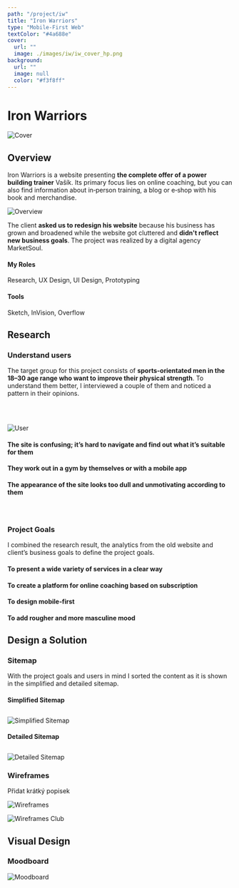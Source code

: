 ```yaml
---
path: "/project/iw"
title: "Iron Warriors"
type: "Mobile-First Web"
textColor: "#4a688e"
cover:
  url: ""
  image: ./images/iw/iw_cover_hp.png
background:
  url: ""
  image: null
  color: "#f3f8ff"
---
```


# Iron Warriors

<full-width color="#f3f8ff">

  ![Cover](./images/iw/iw_cover.jpg)

</full-width>

## Overview

Iron Warriors is a website presenting __the complete offer of a power building trainer__ Vašík. Its primary focus lies on online coaching, but you can also find information about in&#8209;person training, a blog or e&#8209;shop with his book and merchandise.

![Overview](./images/iw/iw_overview.jpg)

The client __asked us to redesign his website__ because his business has grown and broadened while the website got cluttered and __didn't reflect new business goals__. The project was realized by a digital agency MarketSoul.

<div class="row">
  <div class="column_3">
    <h4>My Roles</h4>
    <p>Research, UX&nbsp;Design, UI&nbsp;Design, Prototyping</p>
  </div>
  <div class="column_3">
    <h4>Tools</h4>
    <p>Sketch, InVision, Overflow</p>
  </div>
</div>

<full-width color="#f3f8ff">
  <div class="inside_bg">

  ## Research

  ### Understand users
  
  The target group for this project consists of __sports-orientated men in the 18–30 age range who want to improve their physical strength__. To understand them better, I interviewed a couple of them and noticed a pattern in their opinions.
  
  <div class="table" style="margin-top: 55px; margin-bottom: 65px;">
    <div class="row">
      <div class="column_3" style="margin-right: 50px; margin-top: 15px;">
        <img alt="User" src="./images/iw/iw_user.png" style="margin-top: 6px;">
      </div>
      <div class="column_57">
          <h4>The site is confusing; it’s hard to navigate and find out what it’s suitable for them</h4>
          <h4>They work out in a gym by themselves or with a mobile app</h4>
          <h4>The appearance of the site looks too dull and unmotivating according to them</h4>
      </div>
    </div>
  </div>

  ### Project Goals
  I combined the research result, the analytics from the old website and client’s business goals to define the project goals.
  
  <div class="table">

  <div class="row">
    <div class="column_2">
      <h4>To present a wide variety of services in a clear way</h4>
    </div>
    <div class="column_2">
      <h4>To create a platform for online coaching based on subscription</h4>
    </div>
  </div>
  
  <div class="row">
    <div class="column_2">
      <h4>To design mobile‑first</h4>
    </div>
    <div class="column_2">
      <h4>To add rougher and more masculine mood</h4>
    </div>
  </div>

  </div>
  
</div>
</full-width>

## Design a Solution

### Sitemap

With the project goals and users in mind I sorted the content as it is shown in the simplified and detailed sitemap.

<div class="table">
  <div class="row">
    <div class="column_2">
      <h4>Simplified Sitemap</h4>
      <img alt="Simplified Sitemap" src="./images/iw/iw_sitemap.png" style="margin-top: 10px;">
    </div>
    <div class="column_2">
      <h4>Detailed Sitemap</h4>
      <img alt="Detailed Sitemap" src="./images/iw/iw_sitemap_detailed.png" style="margin-top: 10px;">
    </div>
  </div>
</div>

### Wireframes

Přidat krátký popisek

![Wireframes](./images/iw/iw_wf.jpeg)

![Wireframes Club](./images/iw/iw_wf_club.png)

<full-width color="#f3f8ff">
  <div class="inside_bg">

  ## Visual Design

  ### Moodboard
  ![Moodboard](./images/iw/iw_moodboard.jpg)

  </div>
</full-width>
